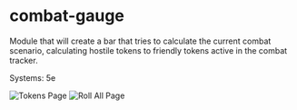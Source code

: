 # combat-gauge
Module that will create a bar that tries to calculate the current combat scenario, calculating hostile tokens to friendly tokens active in the combat tracker.

Systems: 5e


![Tokens Page](https://github.com/ieru00/fdr-token-hp-aura/blob/main/z_bs_imgs/Token_Page.png?raw=true)
![Roll All Page](https://github.com/ieru00/fdr-token-hp-aura/blob/main/z_bs_imgs/Roll_All_Page.png?raw=true)

